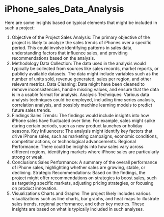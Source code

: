 # iPhone_sales_Data_Analysis
Here are some insights based on typical elements that might be included in such a project:

1. Objective of the Project
Sales Analysis: The primary objective of the project is likely to analyze the sales trends of iPhones over a specific period. This could involve identifying patterns in sales data, understanding factors that influence sales, and providing recommendations based on the analysis.
2. Methodology
Data Collection: The data used in the analysis would typically be collected from sources like sales records, market reports, or publicly available datasets. The data might include variables such as the number of units sold, revenue generated, sales per region, and other relevant metrics.
Data Cleaning: Data might have been cleaned to remove inconsistencies, handle missing values, and ensure that the data is in a usable format for analysis.
Analysis Techniques: Various data analysis techniques could be employed, including time series analysis, correlation analysis, and possibly machine learning models to predict future sales trends.
3. Findings
Sales Trends: The findings would include insights into how iPhone sales have fluctuated over time. For example, sales might spike during certain periods, such as new product launches or holiday seasons.
Key Influencers: The analysis might identify key factors that drive iPhone sales, such as marketing campaigns, economic conditions, competitor actions, or technological advancements.
Regional Performance: There could be insights into how sales vary across different regions, identifying markets where iPhone sales are particularly strong or weak.
4. Conclusions
Sales Performance: A summary of the overall performance of iPhone sales, highlighting whether sales are growing, stable, or declining.
Strategic Recommendations: Based on the findings, the project might offer recommendations on strategies to boost sales, such as targeting specific markets, adjusting pricing strategies, or focusing on product innovation.
5. Visualizations
Charts and Graphs: The project likely includes various visualizations such as line charts, bar graphs, and heat maps to illustrate sales trends, regional performance, and other key metrics.
These insights are based on what is typically included in such analyses.
